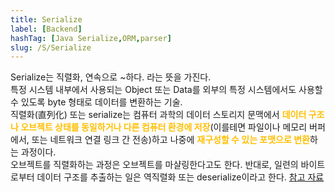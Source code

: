 ```yaml
---
title: Serialize
label: [Backend]
hashTag: [Java Serialize,ORM,parser]
slug: /S/Serialize
---
```

<p>Serialize는 직렬화, 연속으로 ~하다. 라는 뜻을 가진다.<br />
특정 시스템 내부에서 사용되는 Object 또는 Data를 외부의 특정 시스템에서도 사용할 수 있도록 byte 형태로 데이터를 변환하는 기술.<br />
직렬화(直列化) 또는 serialize는 컴퓨터 과학의 데이터 스토리지 문맥에서 <span style="color:#FFBF00; font-weight:bold;">데이터 구조나 오브젝트 상태를 동일하거나 다른 컴퓨터 환경에 저장</span>(이를테면 파일이나 메모리 버퍼에서, 또는 네트워크 연결 링크 간 전송)하고 나중에 <span style="color:#FFBF00; font-weight:bold;">재구성할 수 있는 포맷으로 변환</span>하는 과정이다.<br />
오브젝트를 직렬화하는 과정은 오브젝트를 마샬링한다고도 한다. 반대로, 일련의 바이트로부터 데이터 구조를 추출하는 일은 역직렬화 또는 deserialize이라고 한다. <a href="https://ko.wikipedia.org/wiki/%EC%A7%81%EB%A0%AC%ED%99%94">참고 자료</a></p>
